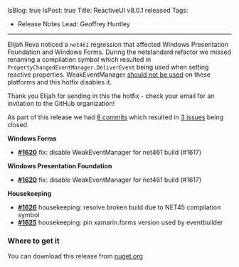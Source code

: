 IsBlog: true
IsPost: true
Title: ReactiveUI v8.0.1 released
Tags: 
  - Release Notes
Lead: Geoffrey Huntley
---

Elijah Reva noticed a `net461` regression that affected Windows Presentation Foundation and Windows Forms. During the netstandard refactor we missed renaming a compilation symbol which resulted in `PropertyChangedEventManager.DeliverEvent` being used when setting reactive properties. WeakEventManager [should not be used](https://github.com/reactiveui/ReactiveUI/issues/661) on these platforms and this hotfix disables it.

Thank you Elijah for sending in this the hotfix - check your email for an invitation to the GitHub organization!

As part of this release we had [8 commits](https://github.com/reactiveui/reactiveui/compare/8.0.0...8.0.1) which resulted in [3 issues](https://github.com/reactiveui/ReactiveUI/issues?milestone=10&state=closed) being closed.



__Windows Forms__

- [__#1620__](https://github.com/reactiveui/ReactiveUI/pull/1620) fix: disable WeakEventManager for net461 build (#1617)

__Windows Presentation Foundation__

- [__#1620__](https://github.com/reactiveui/ReactiveUI/pull/1620) fix: disable WeakEventManager for net461 build (#1617)

__Housekeeping__

- [__#1626__](https://github.com/reactiveui/ReactiveUI/pull/1626) housekeeping: resolve broken build due to NET45 compilation symbol
- [__#1625__](https://github.com/reactiveui/ReactiveUI/pull/1625) housekeeping: pin xamarin.forms version used by eventbuilder

### Where to get it
You can download this release from [nuget.org](https://www.nuget.org/packages/reactiveui/8.0.1)
